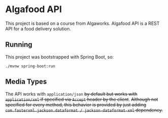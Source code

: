 # Algafood API

This project is based on a course from Algaworks. Algafood API is a REST API for a food delivery solution.

## Running

This project was bootstrapped with Spring Boot, so:

```
./mvnw spring-boot:run
``` 

## Media Types

The API works with `application/json` ~~by default but works with `application/xml` if specified via `Accept` header by the client~~.
~~Although not specified for every method, this behavior is provided by just adding `com.fasterxml.jackson.dataformat / jackson-dataformat-xml` dependency.~~
